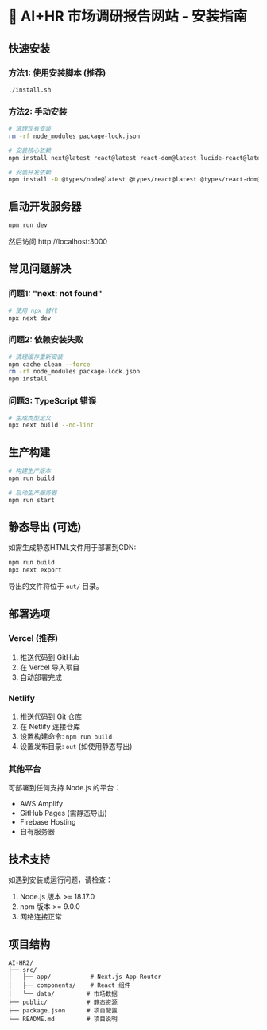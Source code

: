 # 🚀 AI+HR 市场调研报告网站 - 安装指南

## 快速安装

### 方法1: 使用安装脚本 (推荐)
```bash
./install.sh
```

### 方法2: 手动安装
```bash
# 清理现有安装
rm -rf node_modules package-lock.json

# 安装核心依赖
npm install next@latest react@latest react-dom@latest lucide-react@latest

# 安装开发依赖
npm install -D @types/node@latest @types/react@latest @types/react-dom@latest typescript@latest eslint@latest eslint-config-next@latest tailwindcss@latest postcss@latest autoprefixer@latest
```

## 启动开发服务器

```bash
npm run dev
```

然后访问 http://localhost:3000

## 常见问题解决

### 问题1: "next: not found"
```bash
# 使用 npx 替代
npx next dev
```

### 问题2: 依赖安装失败
```bash
# 清理缓存重新安装
npm cache clean --force
rm -rf node_modules package-lock.json
npm install
```

### 问题3: TypeScript 错误
```bash
# 生成类型定义
npx next build --no-lint
```

## 生产构建

```bash
# 构建生产版本
npm run build

# 启动生产服务器
npm run start
```

## 静态导出 (可选)

如需生成静态HTML文件用于部署到CDN:

```bash
npm run build
npx next export
```

导出的文件将位于 `out/` 目录。

## 部署选项

### Vercel (推荐)
1. 推送代码到 GitHub
2. 在 Vercel 导入项目
3. 自动部署完成

### Netlify
1. 推送代码到 Git 仓库
2. 在 Netlify 连接仓库
3. 设置构建命令: `npm run build`
4. 设置发布目录: `out` (如使用静态导出)

### 其他平台
可部署到任何支持 Node.js 的平台：
- AWS Amplify
- GitHub Pages (需静态导出)
- Firebase Hosting
- 自有服务器

## 技术支持

如遇到安装或运行问题，请检查：
1. Node.js 版本 >= 18.17.0
2. npm 版本 >= 9.0.0
3. 网络连接正常

## 项目结构

```
AI-HR2/
├── src/
│   ├── app/           # Next.js App Router
│   ├── components/    # React 组件
│   └── data/         # 市场数据
├── public/           # 静态资源
├── package.json      # 项目配置
└── README.md         # 项目说明
```